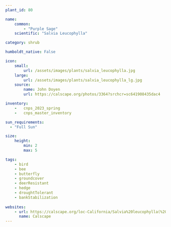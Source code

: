 ```yaml
---
plant_id: 80

name: 
    common: 
        - "Purple Sage" 
    scientific: "Salvia Leucophylla"

category: shrub

humboldt_native: False

icon: 
    small: 
        url: /assets/images/plants/salvia_leucophylla.jpg 
    large: 
        url: /assets/images/plants/salvia_leucophylla_lg.jpg 
    source: 
        name: John Doyen 
        url: https://calscape.org/photos/3364?srchcr=sc641908435dac4

inventory: 
    -   cnps_2023_spring
    -   cnps_master_inventory

sun_requirements:
  - "Full Sun"

size:
    height: 
        min: 2
        max: 5

tags:
    - bird
    - bee
    - butterfly
    - groundcover
    - deerResistant
    - hedge
    - droughtTolerant 
    - bankStabilization
    
websites: 
    - url: https://calscape.org/loc-California/Salvia%20leucophylla(%20)
      name: Calscape
---
```


